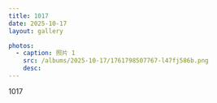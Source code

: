 ```yaml
---
title: 1017
date: 2025-10-17
layout: gallery

photos:
  - caption: 照片 1
    src: /albums/2025-10-17/1761798507767-l47fj586b.png
    desc: 
---
```


1017
